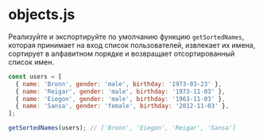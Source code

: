 # objects.js

Реализуйте и экспортируйте по умолчанию функцию `getSortedNames`, которая принимает на вход список пользователей, извлекает их имена, сортирует в алфавитном порядке и возвращает отсортированный список имен.

```javascript
const users = [
  { name: 'Bronn', gender: 'male', birthday: '1973-03-23' },
  { name: 'Reigar', gender: 'male', birthday: '1973-11-03' },
  { name: 'Eiegon', gender: 'male', birthday: '1963-11-03' },
  { name: 'Sansa', gender: 'female', birthday: '2012-11-03' },
];

getSortedNames(users); // ['Bronn', 'Eiegon', 'Reigar', 'Sansa']
```
